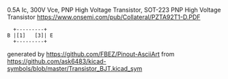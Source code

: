 0.5A Ic, 300V Vce, PNP High Voltage Transistor, SOT-223
PNP High Voltage Transistor
https://www.onsemi.com/pub/Collateral/PZTA92T1-D.PDF


	  +---------+
	B |[1]   [3]| E
	  +---------+


generated by https://github.com/FBEZ/Pinout-AsciiArt from https://github.com/ask6483/kicad-symbols/blob/master/Transistor_BJT.kicad_sym